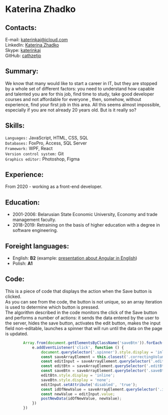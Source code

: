 # Katerina Zhadko
## Contacts:
E-mail:  [katerinkaj@icloud.com](mailto:katerinkaj@icloud.com)  
LinkedIn: [Katerina Zhadko](https://www.linkedin.com/in/katerina-zhadko/)  
Skype: [katerinkaj](skype:katerinkaj?chat)  
GitHub: [cathzetjo](https://github.com/cathzetjo)
## Summary:
We know that many would like to start a career in IT, 
but they are stopped by a whole set of different factors: 
you need to understand how capable and talented you are for this job, find time to study, 
take good developer courses and not affordable for everyone , then, somehow, without experience, 
find your first job in this area. All this seems almost impossible, especially if you are not already 20 years old. 
But is it really so?
## Skills:
`Languages:` JavaScript, HTML, CSS, SQL  
`Databases:` FoxPro, Access, SQL Server  
`Framework:` WPF, React  
`Version control system:` Git  
`Graphics editor:` Photoshop, Figma
## Experience:
From 2020 - working as a front-end developer.
## Education:
- 2001-2006: Belarusian State Economic University, Economy and trade management faculty.  
- 2018-2019: Retraining on the basis of higher education with a degree in software engineering.  
## Foreight languages:
- English: **B2** (example: [presentation about Angular in English](https://www.youtube.com/watch?v=PB67Y6ZVFJ8))  
- Polish: **A1**
## Code:
This is a piece of code that displays the action when the Save button is clicked.  
As you can see from the code, the button is not unique, so an array iteration is used to determine which button is pressed.  
The algorithm described in the code monitors the click of the Save button and performs a number of actions: 
it sends the data entered by the user to the server, hides the save button, activates the edit button, 
makes the input field non-editable, launches a spinner that will run until the data on the page is updated.
```javascript
        Array.from(document.getElementsByClassName('saveBtn')).forEach(function (e) {
            e.addEventListener('click', function () {
                document.querySelector('.spinner').style.display = 'inline';
                const saveArrayElement = this.closest('.correctingVolume');
                const editInput = saveArrayElement.querySelector('.editInput');
                const editBtn = saveArrayElement.querySelector('.editBtn');
                const saveBtn = saveArrayElement.querySelector('.saveBtn');
                editBtn.style.display = 'inline';
                saveBtn.style.display = 'none';
                editInput.setAttribute('disabled', 'true');
                const idOfNewValue = saveArrayElement.querySelector('.idInput').value;
                const newValue = editInput.value;
                postNewData(idOfNewValue, newValue);
            })
        })
```